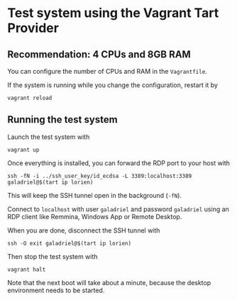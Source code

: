 # Test system using the Vagrant Tart Provider

## Recommendation: 4 CPUs and 8GB RAM

You can configure the number of CPUs and RAM in the `Vagrantfile`.

If the system is running while you change the configuration, restart it by

```shell
vagrant reload
```

## Running the test system

Launch the test system with

```shell
vagrant up
```

Once everything is installed, you can forward the RDP port to your host with

```shell
ssh -fN -i ../ssh_user_key/id_ecdsa -L 3389:localhost:3389 galadriel@$(tart ip lorien)
```

This will keep the SSH tunnel open in the background (`-fN`).

Connect to `localhost` with user `galadriel` and password `galadriel` using an
RDP client like Remmina, Windows App or Remote Desktop.

When you are done, disconnect the SSH tunnel with

```shell
ssh -O exit galadriel@$(tart ip lorien)
```

Then stop the test system with

```shell
vagrant halt
```

Note that the next boot will take about a minute, because the desktop
environment needs to be started.
